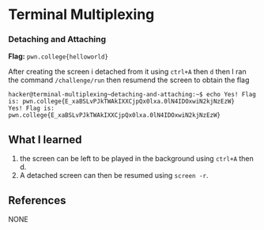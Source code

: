 # Terminal Multiplexing 

### Detaching and Attaching 

**Flag:** `pwn.college{helloworld}`

After creating the screen i detached from it using `ctrl+A` then `d` then I ran the command `/challenge/run` then resumend the screen to obtain the flag 

```
hacker@terminal-multiplexing~detaching-and-attaching:~$ echo Yes! Flag is: pwn.college{E_xaBSLvPJkTWAkIXXCjpQx0lxa.0lN4IDOxwiN2kjNzEzW}
Yes! Flag is: pwn.college{E_xaBSLvPJkTWAkIXXCjpQx0lxa.0lN4IDOxwiN2kjNzEzW}
```

## What I learned

1. the screen can be left to be played in the background using `ctrl+A` then d.
2. A detached screen can then be resumed using `screen -r`. 

## References
NONE
